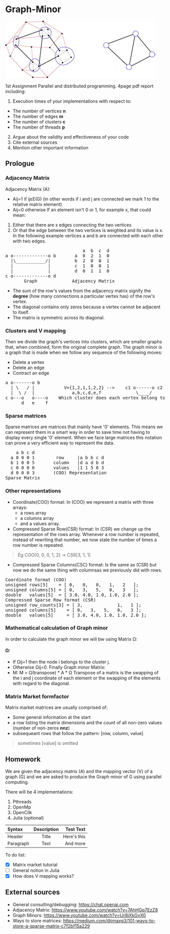 # Graph-Minor
![graph-minor-example](graph-minor.jpg)

1st Assignment Parallel and distributed programming.
4page pdf report including:

1. Execution times of your implementations with respect to:
  - The number of vertices **n**
  - The number of edges **m**
  - The number of clusters **c**
  - The number of threads **p**
2. Argue about the validity and effectiveness of your code
3. Cite external sources
4. Mention other important information 

Prologue
--------
### Adjacency Matrix
Adjacency Matrix (A):
- Aij=1 if ijεE(G) (in other words if i and j are connected we mark 1 to the relative matrix element)
- Aij=0 otherwise
If an element isn't 0 or 1, for example x, that could mean:
1. Either that there are x edges connecting the two vertices
2. Or that the edge between the two vertices is weighted and its value is x.
In the following example vertices a and b are connected with each other with two edges.
<pre>
                             a  b  c  d
a o-------------o b       a  0  2  1  0
  |\___________/|         b  2  0  0  1
  |             |         c  1  0  0  1
  |             |         d  0  1  1  0
c o-------------o d      
       Graph             Adjacency Matrix
</pre>
- The sum of the row's values from the adjacency matrix signify the **degree** (how many connections a particular vertex has) of the row's vertex.
- The diagonal contains only zeros because a vertex cannot be adjacent to itself.
- The matrix is symmetric across its diagonal.

### Clusters and V mapping
Then we divide the graph's vertices into clusters, which are smaller graphs that, when combined, form the original complete graph. The graph minor is a graph that is made when we follow any sequence of the following moves: 
- Delete a vertex
- Delete an edge
- Contract an edge
<pre>
a o-------o b                              
  | \   / |           V={1,2,1,1,2,2} -->    c1 o------o c2
  |  \ /  |              a,b,c,d,e,f             \____/
c o---o   o----o    Which cluster does each vertex belong to
      d   e    f
</pre>

### Sparse matrices
Sparse matrices are matrices that mainly have '0' elements. This means we can represent them in a smart way in order to save time not having to display every single '0' element. When we face large matrices this notation can prove a very efficient way to represent the data.
<pre>
    a b c d 
  a 0 0 0 1        row     |a b b c d
  b 1 0 0 5       column   |d a d b d 
  c 0 8 0 0       values   |1 1 5 8 3 
  d 0 0 0 3       (COO) Representation
Sparse Matrix             
</pre>

### Other representations
- Coordinate(COO) format: In (COO) we represent a matrix with three arrays: 
  - a rows array
  - a columns array
  - and a values array.
- Compressed Sparse Row(CSR) format: In (CSR) we change up the representation of the rows array. Whenever a row number is repeated, instead of rewriting that number, we now state the number of times a row number is repeated.
>Eg COO[0, 0, 0, 1, 2] -> CSR[3, 1, 1]
- Compressed Sparse Columns(CSC) format: Is the same as (CSR) but now we do the same thing with columnsas we previously did with rows.
<pre>
Coordinate format (COO)
unsigned rows[5]    = [ 0,   0,   0,   1,   2   ];
unsigned columns[5] = [ 0,   3,   5,   0,   3   ];
double   values[5]  = [ 3.0, 4.0, 1.0, 1.0, 2.0 ];
Compressed Sparse Row format (CSR)
unsigned row_counts[3] = [ 3,             1,   1 ];
unsigned columns[5]    = [ 0,   3,   5,   0,   3 ];
double   values[5]     = [ 3.0, 4.0, 1.0, 1.0, 2.0 ];
</pre>

### Mathematical calculation of Graph minor
In order to calculate the graph minor we will bw using Matrix Ω:
#### Ω: 
- If Ωij=1 then the node i belongs to the cluster j. 
- Otherwise Ωij=0.
Finally Graph minor Matrix:
- M: M = Ω(transpose) * A * Ω 
Transpose of a matrix is the swapping of the i and j coordinate of each element or the swapping of the elements with regard to the diagonal.

### Matrix Market formfactor
Matrix market matrices are usually comprised of:
- Some general information at the start
- a row listing the matrix dimensions and the count of all non-zero values (number of non-zeros **nnz**)
- subsequeant rows that follow the pattern: [row, column, value]
>sometimes [value] is omitted 


Homework
--------
We are given the adjacency matrix (A) and the mapping vector (V) of a graph (G) and we are asked to produce the Graph minor of G using parallel computing. 

There will be 4 implementations:
1. Pthreads
2. OpenMp
3. OpenCilk
4. Julia (optional)


| Syntax      | Description | Test Text     |
| :------     |    :----:   |       ------: |
| Header      | Title       | Here's this   |
| Paragraph   | Text        | And more      |

To do list:
- [x] Matrix market tutorial
- [ ] General notion in Julia
- [x] How does V mapping works? 

External sources
----------------
- General consulting/debugging: https://chat.openai.com
- Adjacency Matrix: https://www.youtube.com/watch?v=7AhHGp7EzZ8
- Graph Minors: https://www.youtube.com/watch?v=IJr8jXkGvX0
- Ways to store matrices: https://medium.com/@jmaxg3/101-ways-to-store-a-sparse-matrix-c7f2bf15a229